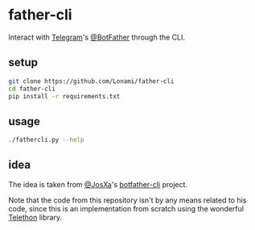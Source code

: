 # father-cli

Interact with [Telegram](https://telegram.org)'s
[@BotFather](https://t.me/BotFather) through the CLI.

## setup

```sh
git clone https://github.com/Lonami/father-cli
cd father-cli
pip install -r requirements.txt
```

## usage

```sh
./fathercli.py --help
```

## idea

The idea is taken from [@JosXa](https://github.com/JosXa)'s
[botfather-cli](https://github.com/JosXa/botfather-cli) project.

Note that the code from this repository isn't by any means related
to his code, since this is an implementation from scratch using the
wonderful [Telethon](https://github.com/LonamiWebs/Telethon) library.
